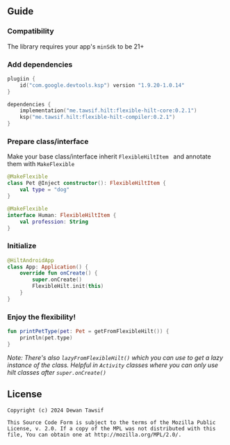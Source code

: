 ## Guide
### Compatibility
The library requires your app's `minSdk` to be 21+

### Add dependencies
```kotlin
plugiin {
    id("com.google.devtools.ksp") version "1.9.20-1.0.14"
}

dependencies {
    implementation("me.tawsif.hilt:flexible-hilt-core:0.2.1")
    ksp("me.tawsif.hilt:flexible-hilt-compiler:0.2.1")
}
```

### Prepare class/interface
Make your base class/interface inherit `FlexibleHiltItem ` and annotate them with `MakeFlexible`
```kotlin
@MakeFlexible
class Pet @Inject constructor(): FlexibleHiltItem {
    val type = "dog"
}

@MakeFlexible
interface Human: FlexibleHiltItem {
    val profession: String
}
```

### Initialize
```kotlin
@HiltAndroidApp
class App: Application() {
    override fun onCreate() {
        super.onCreate()
        FlexibleHilt.init(this)
    }
}
```

### Enjoy the flexibility!
```kotlin
fun printPetType(pet: Pet = getFromFlexibleHilt()) {
    println(pet.type)
}
```

_Note: There's also `lazyFromFlexibleHilt()` which you can use to get a lazy instance of the class._
_Helpful in `Activity` classes where you can only use hilt classes after `super.onCreate()`_

## License

    Copyright (c) 2024 Dewan Tawsif

    This Source Code Form is subject to the terms of the Mozilla Public
    License, v. 2.0. If a copy of the MPL was not distributed with this
    file, You can obtain one at http://mozilla.org/MPL/2.0/.
